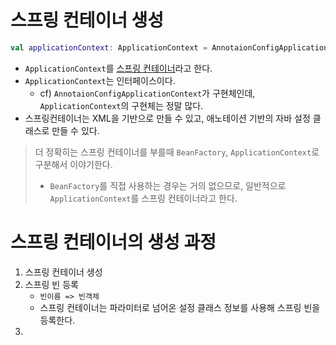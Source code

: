 # 스프링 컨테이너 생성

```kotlin
val applicationContext: ApplicationContext = AnnotaionConfigApplicationContext(AppConfig.class);
```
- `ApplicationContext`를 <u>스프링 컨테이너</u>라고 한다.
- `ApplicationContext`는 인터페이스이다.
	- cf) `AnnotaionConfigApplicationContext`가 구현체인데, `ApplicationContext`의 구현체는 정말 많다.
- 스프링컨테이너는 XML을 기반으로 만들 수 있고, 애노테이션 기반의 자바 설정 클래스로 만들 수 있다.

> 더 정확히는 스프링 컨테이너를 부를때 `BeanFactory`, `ApplicationContext`로 구분해서 이야기한다.
> - `BeanFactory`를 직접 사용하는 경우는 거의 없으므로, 일반적으로 `ApplicationContext`를 스프링 컨테이너라고 한다.

# 스프링 컨테이너의 생성 과정

1. 스프링 컨테이너 생성
2. 스프링 빈 등록
	- `빈이름 => 빈객체`
	- 스프링 컨테이너는 파라미터로 넘어온 설정 클래스 정보를 사용해 스프링 빈을 등록한다.
1. 
